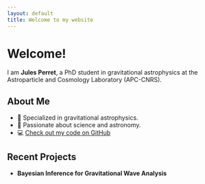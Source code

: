 ```yaml
---
layout: default
title: Welcome to my website
---
```


# Welcome!

I am **Jules Perret**, a PhD student in gravitational astrophysics at the Astroparticle and Cosmology Laboratory (APC-CNRS).

## About Me
- 🔭 Specialized in gravitational astrophysics.
- 🚀 Passionate about science and astronomy.
- 💻 [Check out my code on GitHub](https://github.com/jperret21)

## Recent Projects
- **Bayesian Inference for Gravitational Wave Analysis**
